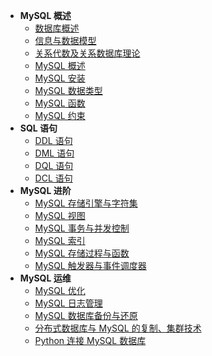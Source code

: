 - **MySQL 概述**
  - [数据库概述](/docs/notes/mysql/)
  - [信息与数据模型](/docs/notes/mysql/MySQL概述/信息与数据模型)
  - [关系代数及关系数据库理论](/docs/notes/mysql/MySQL概述/关系代数及关系数据库理论)
  - [MySQL 概述](/docs/notes/mysql/MySQL概述/MySQL概述)
  - [MySQL 安装](/docs/notes/mysql/MySQL概述/MySQL安装)
  - [MySQL 数据类型](/docs/notes/mysql/MySQL概述/MySQL数据类型)
  - [MySQL 函数](/docs/notes/mysql/MySQL概述/MySQL函数)
  - [MySQL 约束](/docs/notes/mysql/MySQL概述/MySQL约束)
- **SQL 语句**
  - [DDL 语句](/docs/notes/mysql/SQL语句/DDL语句)
  - [DML 语句](/docs/notes/mysql/SQL语句/DML语句)
  - [DQL 语句](/docs/notes/mysql/SQL语句/DQL语句)
  - [DCL 语句](/docs/notes/mysql/SQL语句/DCL语句)
- **MySQL 进阶**
  - [MySQL 存储引擎与字符集](/docs/notes/mysql/MySQL进阶/MySQL存储引擎与字符集)
  - [MySQL 视图](/docs/notes/mysql/MySQL进阶/MySQL视图)
  - [MySQL 事务与并发控制](/docs/notes/mysql/MySQL进阶/MySQL事务与并发控制)
  - [MySQL 索引](/docs/notes/mysql/MySQL进阶/MySQL索引)
  - [MySQL 存储过程与函数](/docs/notes/mysql/MySQL进阶/MySQL存储过程与函数)
  - [MySQL 触发器与事件调度器](/docs/notes/mysql/MySQL进阶/MySQL触发器与事件调度器)
- **MySQL 运维**
  - [MySQL 优化](/docs/notes/mysql/MySQL运维/MySQL的优化)
  - [MySQL 日志管理](/docs/notes/mysql/MySQL运维/MySQL日志管理)
  - [MySQL 数据库备份与还原](/docs/notes/mysql/MySQL运维/MySQL数据库备份与还原)
  - [分布式数据库与 MySQL 的复制、集群技术](/docs/notes/mysql/MySQL运维/分布式数据库与MySQL的复制、集群技术)
  - [Python 连接 MySQL 数据库](/docs/notes/mysql/MySQL运维/Python连接MySQL)
